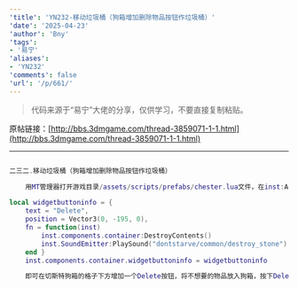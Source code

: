 ```yaml
---
'title': 'YN232-移动垃圾桶（狗箱增加删除物品按钮作垃圾桶）'
'date': '2025-04-23'
'author': 'Bny'
'tags':
- '易宁'
'aliases':
- 'YN232'
'comments': false
'url': '/p/661/'
---
```


> 代码来源于“易宁”大佬的分享，仅供学习，不要直接复制粘贴。

原帖链接：[http://bbs.3dmgame.com/thread-3859071-1-1.html](http://bbs.3dmgame.com/thread-3859071-1-1.html)

---

```lua  

二三二.移动垃圾桶（狗箱增加删除物品按钮作垃圾桶）

	用MT管理器打开游戏目录/assets/scripts/prefabs/chester.lua文件，在inst:AddComponent("container")的下一行插入以下内容：

local widgetbuttoninfo = {
	text = "Delete",
	position = Vector3(0, -195, 0),
	fn = function(inst)
		inst.components.container:DestroyContents()
		inst.SoundEmitter:PlaySound("dontstarve/common/destroy_stone")
	end }
	inst.components.container.widgetbuttoninfo = widgetbuttoninfo

	即可在切斯特狗箱的格子下方增加一个Delete按钮，将不想要的物品放入狗箱，按下Delete按钮即可清除掉，让游戏不会因垃圾太多而越来越卡。不按钮的话，照常可以储存物品。千万不要把骨眼放入狗箱清除掉哦

```  


